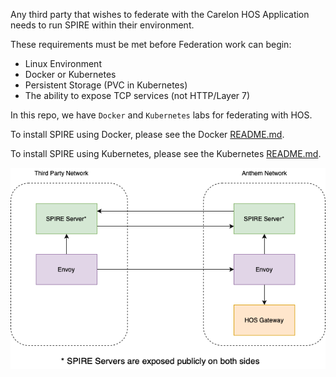 Any third party that wishes to federate with the Carelon HOS Application needs to run SPIRE within their environment.

These requirements must be met before Federation work can begin:
- Linux Environment
- Docker or Kubernetes
- Persistent Storage (PVC in Kubernetes)
- The ability to expose TCP services (not HTTP/Layer 7)
 
In this repo, we have `Docker` and  `Kubernetes` labs for federating with HOS.

To install SPIRE using Docker, please see the Docker [README.md](./docker/README.md).

To install SPIRE using Kubernetes, please see the Kubernetes [README.md](./k8s/README.md).

![](architecture.png)
